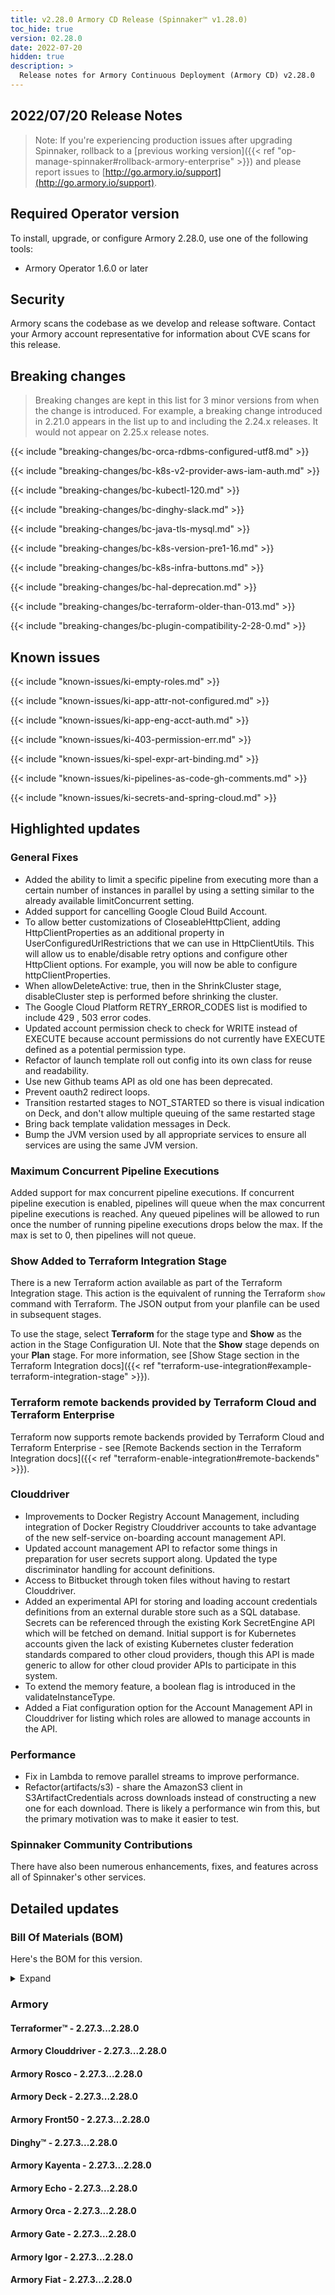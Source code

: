 ```yaml
---
title: v2.28.0 Armory CD Release (Spinnaker™ v1.28.0)
toc_hide: true
version: 02.28.0
date: 2022-07-20
hidden: true
description: >
  Release notes for Armory Continuous Deployment (Armory CD) v2.28.0
---
```


## 2022/07/20 Release Notes

> Note: If you're experiencing production issues after upgrading Spinnaker, rollback to a [previous working version]({{< ref "op-manage-spinnaker#rollback-armory-enterprise" >}}) and please report issues to [http://go.armory.io/support](http://go.armory.io/support).

## Required Operator version

To install, upgrade, or configure Armory 2.28.0, use one of the following tools:

- Armory Operator 1.6.0 or later

## Security

Armory scans the codebase as we develop and release software. Contact your Armory account representative for information about CVE scans for this release.

## Breaking changes

> Breaking changes are kept in this list for 3 minor versions from when the change is introduced. For example, a breaking change introduced in 2.21.0 appears in the list up to and including the 2.24.x releases. It would not appear on 2.25.x release notes.

{{< include "breaking-changes/bc-orca-rdbms-configured-utf8.md" >}}

{{< include "breaking-changes/bc-k8s-v2-provider-aws-iam-auth.md" >}}

{{< include "breaking-changes/bc-kubectl-120.md" >}}

{{< include "breaking-changes/bc-dinghy-slack.md" >}}

{{< include "breaking-changes/bc-java-tls-mysql.md" >}}

{{< include "breaking-changes/bc-k8s-version-pre1-16.md" >}}

{{< include "breaking-changes/bc-k8s-infra-buttons.md" >}}

{{< include "breaking-changes/bc-hal-deprecation.md" >}}

{{< include "breaking-changes/bc-terraform-older-than-013.md" >}}

{{< include "breaking-changes/bc-plugin-compatibility-2-28-0.md" >}}


## Known issues
{{< include "known-issues/ki-empty-roles.md" >}}

{{< include "known-issues/ki-app-attr-not-configured.md" >}}

{{< include "known-issues/ki-app-eng-acct-auth.md" >}}

{{< include "known-issues/ki-403-permission-err.md" >}}

{{< include "known-issues/ki-spel-expr-art-binding.md" >}}

{{< include "known-issues/ki-pipelines-as-code-gh-comments.md" >}}

{{< include "known-issues/ki-secrets-and-spring-cloud.md" >}}


## Highlighted updates

### General Fixes
  * Added the ability to limit a specific pipeline from executing more than a certain number of instances in parallel by using a setting similar to the already available limitConcurrent setting.
  * Added support for cancelling Google Cloud Build Account.
  * To allow better customizations of CloseableHttpClient, adding HttpClientProperties as an additional property in UserConfiguredUrlRestrictions that we can use in HttpClientUtils. This will allow us to enable/disable retry options and configure other HttpClient options. For example, you will now be able to configure httpClientProperties.
  * When allowDeleteActive: true, then in the ShrinkCluster stage, disableCluster step is performed before shrinking the cluster.
  * The Google Cloud Platform RETRY_ERROR_CODES list is modified to include 429 , 503 error codes.
  * Updated account permission check to check for WRITE instead of EXECUTE because account permissions do not currently have
EXECUTE defined as a potential permission type.
  * Refactor of launch template roll out config into its own class for reuse and readability.
  * Use new Github teams API as old one has been deprecated.
  * Prevent oauth2 redirect loops.
  * Transition restarted stages to NOT_STARTED so there is visual indication on Deck, and don't allow multiple queuing of the same restarted stage
  * Bring back template validation messages in Deck.
  * Bump the JVM version used by all appropriate services to ensure all services are using the same JVM version.

### Maximum Concurrent Pipeline Executions
Added support for max concurrent pipeline executions. If concurrent pipeline execution is enabled, pipelines will queue when the max concurrent pipeline executions is reached. Any queued pipelines will be allowed to run once the number of running pipeline executions drops below the max. If the max is set to 0, then pipelines will not queue.

### **Show** Added to Terraform Integration Stage
There is a new Terraform action available as part of the Terraform Integration stage. This action is the equivalent of running the Terraform ```show``` command with Terraform. The JSON output from your planfile can be used in subsequent stages.

To use the stage, select **Terraform** for the stage type and **Show** as the action in the Stage Configuration UI. Note that the **Show** stage depends on your **Plan** stage. For more information, see [Show Stage section in the Terraform Integration docs]({{< ref "terraform-use-integration#example-terraform-integration-stage" >}}).

### Terraform remote backends provided by Terraform Cloud and Terraform Enterprise
Terraform now supports remote backends provided by Terraform Cloud and Terraform Enterprise - see [Remote Backends section in the Terraform Integration docs]({{< ref "terraform-enable-integration#remote-backends" >}}).

### Clouddriver
  * Improvements to Docker Registry Account Management, including integration of Docker Registry Clouddriver accounts to take advantage of the new self-service on-boarding account management API.
  * Updated account management API to refactor some things in preparation for user secrets support along. Updated the type discriminator handling for account definitions.
  * Access to Bitbucket through token files without having to restart Clouddriver.
  * Added an experimental API for storing and loading account credentials definitions from an external durable store such as a SQL database. Secrets can be referenced through the existing Kork SecretEngine API which will be fetched on demand. Initial support is for Kubernetes accounts given the lack of existing Kubernetes cluster federation standards compared to other cloud providers, though this API is made generic to allow for other cloud provider APIs to participate in this system.
  * To extend the memory feature, a boolean flag is introduced in the validateInstanceType.
  * Added a Fiat configuration option for the Account Management API in Clouddriver for listing which roles are allowed to manage accounts in the API.

### Performance
 * Fix in Lambda to remove parallel streams to improve performance.
 * Refactor(artifacts/s3) - share the AmazonS3 client in S3ArtifactCredentials across downloads instead of constructing a new one for each download. There is likely a performance win from this, but the primary motivation was to make it easier to test.

<!--
Each item category (such as UI) under here should be an h3 (###). List the following info that service owners should be able to provide:
- Major changes or new features we want to call out for Armory and OSS. Changes should be grouped under end user understandable sections. For example, instead of Deck, use UI. Instead of Fiat, use Permissions.
- Fixes to any known issues from previous versions that we have in release notes. These can all be grouped under a Fixed issues H3.
-->




###  Spinnaker Community Contributions

There have also been numerous enhancements, fixes, and features across all of Spinnaker's other services.

## Detailed updates

### Bill Of Materials (BOM)

Here's the BOM for this version.
<details><summary>Expand</summary>
<pre class="highlight">
<code>artifactSources:
  dockerRegistry: docker.io/armory
dependencies:
  redis:
    commit: null
    version: 2:2.8.4-2
services:
  clouddriver:
    commit: adbe01b56d31389c9cad1274b894c740835c3834
    version: 2.28.0
  deck:
    commit: 108847b83576abf24d437a0c89015a65f337ec54
    version: 2.28.0
  dinghy:
    commit: 403640bc88ad42cc55105bff773408d5f845e49c
    version: 2.28.0
  echo:
    commit: 488477dd85edfc6206337bb31f76892e641d1803
    version: 2.28.0
  fiat:
    commit: 5728f3484b01459e9b246117cdfbb54f9d00768c
    version: 2.28.0
  front50:
    commit: 1bc61a77916acf5bf7b13041005e730bdac8cd8e
    version: 2.28.0
  gate:
    commit: 938dccc232f849bae4446376579a39755267904b
    version: 2.28.0
  igor:
    commit: c10937f0110f81bd2f17dfea79bfbf01f53598a5
    version: 2.28.0
  kayenta:
    commit: 7bfe2c300432c865f10f07985d81decb58b1ee48
    version: 2.28.0
  monitoring-daemon:
    commit: null
    version: 2.26.0
  monitoring-third-party:
    commit: null
    version: 2.26.0
  orca:
    commit: 30ca83945081107105b9186461730988fabd11d5
    version: 2.28.0
  rosco:
    commit: 36a55d07da5f25fc385e67922e35f387f13a6fb1
    version: 2.28.0
  terraformer:
    commit: c3c07a7c4f09752409183f906fb9fa5458e7d602
    version: 2.28.0
timestamp: "2022-07-19 18:54:16"
version: 2.28.0
</code>
</pre>
</details>

### Armory


#### Terraformer™ - 2.27.3...2.28.0


#### Armory Clouddriver - 2.27.3...2.28.0


#### Armory Rosco - 2.27.3...2.28.0


#### Armory Deck - 2.27.3...2.28.0


#### Armory Front50 - 2.27.3...2.28.0


#### Dinghy™ - 2.27.3...2.28.0


#### Armory Kayenta - 2.27.3...2.28.0


#### Armory Echo - 2.27.3...2.28.0


#### Armory Orca - 2.27.3...2.28.0


#### Armory Gate - 2.27.3...2.28.0


#### Armory Igor - 2.27.3...2.28.0


#### Armory Fiat - 2.27.3...2.28.0


